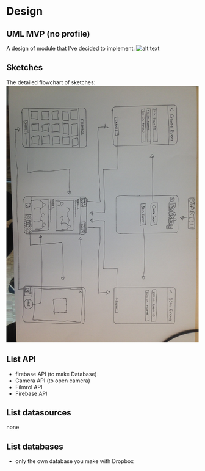 # Design
## UML MVP (no profile)
A design of module that I've decided to implement:
![alt text](https://github.com/emmpiiee/ProjectMinorProg/blob/master/doc/PacktagDiagram.png)

## Sketches 
The detailed flowchart of sketches:
![alt text](https://github.com/emmpiiee/ProjectMinorProg/blob/master/doc/image1%20(2).JPG)

## List API
- firebase API (to make Database)
- Camera API (to open camera) 
- Filmrol API
- Firebase API

## List datasources
none

## List databases
- only the own database you make with Dropbox


